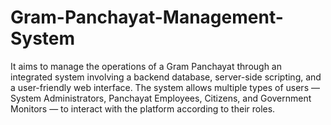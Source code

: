 # Gram-Panchayat-Management-System
It aims to manage the operations of a Gram Panchayat through an integrated system involving a backend database, server-side scripting, and a user-friendly web interface.
The system allows multiple types of users — System Administrators, Panchayat Employees, Citizens, and Government Monitors — to interact with the platform according to their roles.
